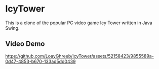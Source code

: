 # IcyTower
This is a clone of the popular PC video game Icy Tower written in Java Swing.


## Video Demo 

https://github.com/LoayGhreeb/IcyTower/assets/52158423/9855589a-0d47-4853-b670-133ad5dd0439


